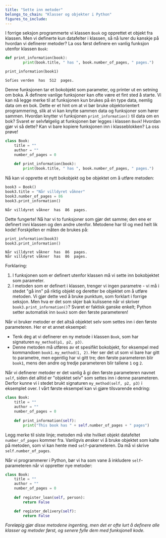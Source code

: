 ```yaml
---
title: "Sette inn metoder"
belongs_to_chain: "Klasser og objekter i Python"
figures_to_include:
---
```


I forrige seksjon programmerte vi klassen `Book` og opprettet et objekt fra klassen. Men vi definerte kun datafelter i klassen, så nå lurer du kanskje på hvordan vi definerer metoder? La oss først definere en vanlig funksjon utenfor klassen `Book`:


```python
def print_information(book):
        print(book.title, " has ", book.number_of_pages, " pages.")

print_information(book1)
```

    Sofies verden  has  512  pages.


Denne funksjonen tar et bokobjekt som parameter, og printer ut en setning om boka. Å definere vanlige funksjoner kan ofte være et fint sted å starte. Vi kan nå legge merke til at funksjonen kun brukes på én type data, nemlig data om en bok. Dette er et hint om at vi bør bruke objektorientert programmering, slik at vi kan knytte sammen data og funksjoner som hører sammen. Hvordan knytter vi funksjonen `print_information()` til data om en bok? Svaret er selvfølgelig at funksjonen bør legges i klassen `Book`! Hvordan gjør vi så dette? Kan vi bare kopiere funksjonen inn i klasseblokken? La oss prøve!


```python
class Book:
    title = ""
    author = ""
    number_of_pages = 0
    
    def print_information(book):
        print(book.title, " has ", book.number_of_pages, " pages.")
```

Nå kan vi opprette et nytt bokobjekt og be objektet om å utføre metoden:


```python
book3 = Book()
book3.title = "Når villdyret våkner"
book3.number_of_pages = 86
book3.print_information()
```

    Når villdyret våkner  has  86  pages.


Dette fungerte! Nå har vi to funksjoner som gjør det samme; den ene er definert inni klassen og den andre utenfor. Metodene har til og med helt lik kode! Forskjellen er måten de brukes på:


```python
print_information(book3)
book3.print_information()
```

    Når villdyret våkner  has  86  pages.
    Når villdyret våkner  has  86  pages.


Forklaring:

1. I funksjonen som er definert utenfor klassen må vi sette inn bokobjektet som parameter. 
2. I metoden som er definert i klassen, trenger vi ingen parametre - vi må i stedet "gå inn" på riktig objekt og deretter be objektet om å utføre metoden. Vi gjør dette ved å bruke punktum, som forklart i forrige seksjon.  Men hva er det som skjer bak kulissene når vi skriver `book3.print_information()`? Svaret er faktisk ganske enkelt; Python setter automatisk inn `book3` som den første parameteren! 

Når vi bruker metoder er det altså objektet selv som settes inn i den første parameteren. Her er et annet eksempel: 

- Tenk deg at vi definerer en ny metode i klassen `Book`, som har signaturen `my_method(p1, p2, p3)`. 
- Denne metoden må utføres av et spesifikt bokobjekt, for eksempel med kommandoen `book1.my_method(1, 2)`.  Her ser det ut som vi bare har gitt to parametre, men egentlig har vi gitt tre; den første parameteren blir `book1`, mens den andre og tredje parameteren blir tallene `1` og `2`.

Når vi definerer metoder er det vanlig å gi den første parameteren navnet `self`, siden det alltid er "objektet selv" som settes inn i denne parameteren. Derfor kunne vi i stedet brukt signaturen `my_method(self, p2, p3)` i eksemplet over. I vårt første eksempel kan vi gjøre tilsvarende endring:


```python
class Book:
    title = ""
    author = ""
    number_of_pages = 0
    
    def print_information(self):
        print("This book has " + self.number_of_pages + " pages")
```

Legg merke til siste linje; metoden må vite hvilket objekt datafeltet `number_of_pages` kommer fra. Vanligvis ønsker vi å bruke objektet som kalte på metoden, som vi kan hente med `self`-parameteren. Da må vi skrive `self.number_of_pages`. 

Når vi programmerer i Python, bør vi ha som vane å inkludere `self`-parameteren når vi oppretter nye metoder:


```python
class Book:
    title = ""
    author = ""
    number_of_pages = 0
    
    def register_loan(self, person):
        return False

    def register_delivery(self):
        return False
```

*Foreløpig gjør disse metodene ingenting, men det er ofte lurt å definere alle klasser og metoder først, og senere fylle dem med funksjonell kode.*


